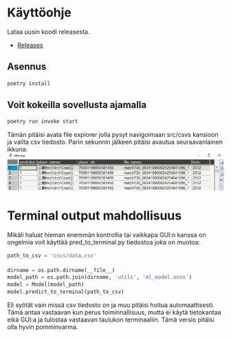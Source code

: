 # Käyttöohje
Lataa uusin koodi releasesta.
- [Releases](https://github.com/LaihoE/ot-harjoitustyo/releases/)


## Asennus

```bash
poetry install
```


## Voit kokeilla sovellusta ajamalla
```bash
poetry run invoke start
```
Tämän pitäisi avata file explorer jolla pysyt navigoimaan src/csvs kansioon 
ja valita csv tiedosto. Parin sekunnin jälkeen pitäisi avautua seuraavanlainen ikkuna:
![](./kuvat/example_output.png)

# Terminal output mahdollisuus
Mikäli haluat hieman enemmän kontrollia tai vaikkapa GUI:n kanssa on ongelmia
voit käyttää pred_to_terminal.py tiedostoa joka on muotoa:

```python
path_to_csv = 'csvs/data.csv'

dirname = os.path.dirname(__file__)
model_path = os.path.join(dirname, 'utils', 'ml_model.onnx')
model = Model(model_path)
model.predict_to_terminal(path_to_csv)
```
Eli syötät vain missä csv tiedosto on ja muu pitäisi hoitua automaattisesti. Tämä antaa vastaavan kun perus toiminnallisuus,
mutta ei käytä tietokantaa eikä GUI:a ja tulostaa vastaavan taulukon terminaaliin. Tämä versio pitäisi olla hyvin pomminvarma.